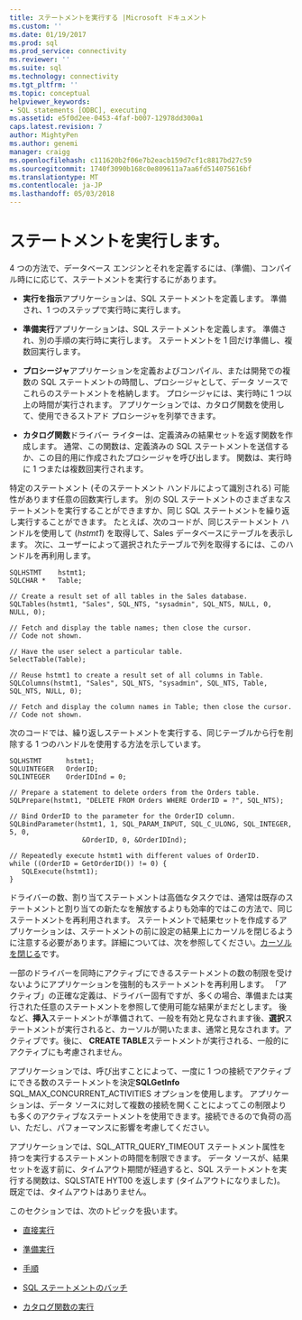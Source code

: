 ```yaml
---
title: ステートメントを実行する |Microsoft ドキュメント
ms.custom: ''
ms.date: 01/19/2017
ms.prod: sql
ms.prod_service: connectivity
ms.reviewer: ''
ms.suite: sql
ms.technology: connectivity
ms.tgt_pltfrm: ''
ms.topic: conceptual
helpviewer_keywords:
- SQL statements [ODBC], executing
ms.assetid: e5f0d2ee-0453-4faf-b007-12978dd300a1
caps.latest.revision: 7
author: MightyPen
ms.author: genemi
manager: craigg
ms.openlocfilehash: c111620b2f06e7b2eacb159d7cf1c8817bd27c59
ms.sourcegitcommit: 1740f3090b168c0e809611a7aa6fd514075616bf
ms.translationtype: MT
ms.contentlocale: ja-JP
ms.lasthandoff: 05/03/2018
---
```

# <a name="executing-a-statement"></a>ステートメントを実行します。
4 つの方法で、データベース エンジンとそれを定義するには、(準備)、コンパイル時にに応じて、ステートメントを実行するにがあります。  
  
-   **実行を指示**アプリケーションは、SQL ステートメントを定義します。 準備され、1 つのステップで実行時に実行します。  
  
-   **準備実行**アプリケーションは、SQL ステートメントを定義します。 準備され、別の手順の実行時に実行します。 ステートメントを 1 回だけ準備し、複数回実行します。  
  
-   **プロシージャ**アプリケーションを定義およびコンパイル、または開発での複数の SQL ステートメントの時間し、プロシージャとして、データ ソースでこれらのステートメントを格納します。 プロシージャには、実行時に 1 つ以上の時間が実行されます。 アプリケーションでは、カタログ関数を使用して、使用できるストアド プロシージャを列挙できます。  
  
-   **カタログ関数**ドライバー ライターは、定義済みの結果セットを返す関数を作成します。 通常、この関数は、定義済みの SQL ステートメントを送信するか、この目的用に作成されたプロシージャを呼び出します。 関数は、実行時に 1 つまたは複数回実行されます。  
  
 特定のステートメント (そのステートメント ハンドルによって識別される) 可能性があります任意の回数実行します。 別の SQL ステートメントのさまざまなステートメントを実行することができますか、同じ SQL ステートメントを繰り返し実行することができます。 たとえば、次のコードが、同じステートメント ハンドルを使用して (*hstmt1*) を取得して、Sales データベースにテーブルを表示します。 次に、ユーザーによって選択されたテーブルで列を取得するには、このハンドルを再利用します。  
  
```  
SQLHSTMT    hstmt1;  
SQLCHAR *   Table;  
  
// Create a result set of all tables in the Sales database.  
SQLTables(hstmt1, "Sales", SQL_NTS, "sysadmin", SQL_NTS, NULL, 0, NULL, 0);  
  
// Fetch and display the table names; then close the cursor.  
// Code not shown.  
  
// Have the user select a particular table.  
SelectTable(Table);  
  
// Reuse hstmt1 to create a result set of all columns in Table.  
SQLColumns(hstmt1, "Sales", SQL_NTS, "sysadmin", SQL_NTS, Table, SQL_NTS, NULL, 0);  
  
// Fetch and display the column names in Table; then close the cursor.  
// Code not shown.  
```  
  
 次のコードでは、繰り返しステートメントを実行する、同じテーブルから行を削除する 1 つのハンドルを使用する方法を示しています。  
  
```  
SQLHSTMT      hstmt1;  
SQLUINTEGER   OrderID;  
SQLINTEGER    OrderIDInd = 0;  
  
// Prepare a statement to delete orders from the Orders table.  
SQLPrepare(hstmt1, "DELETE FROM Orders WHERE OrderID = ?", SQL_NTS);  
  
// Bind OrderID to the parameter for the OrderID column.  
SQLBindParameter(hstmt1, 1, SQL_PARAM_INPUT, SQL_C_ULONG, SQL_INTEGER, 5, 0,  
                  &OrderID, 0, &OrderIDInd);  
  
// Repeatedly execute hstmt1 with different values of OrderID.  
while ((OrderID = GetOrderID()) != 0) {  
   SQLExecute(hstmt1);  
}  
```  
  
 ドライバーの数、割り当てステートメントは高価なタスクでは、通常は既存のステートメントと割り当ての新たなを解放するよりも効率的ではこの方法で、同じステートメントを再利用されます。 ステートメントで結果セットを作成するアプリケーションは、ステートメントの前に設定の結果上にカーソルを閉じるように注意する必要があります。詳細については、次を参照してください。[カーソルを閉じる](../../../odbc/reference/develop-app/closing-the-cursor.md)です。  
  
 一部のドライバーを同時にアクティブにできるステートメントの数の制限を受けないようにアプリケーションを強制的もステートメントを再利用します。 「アクティブ」の正確な定義は、ドライバー固有ですが、多くの場合、準備または実行された任意のステートメントを参照して使用可能な結果がまだとします。 後など、**挿入**ステートメントが準備されて、一般を有効と見なされます後、**選択**ステートメントが実行されると、カーソルが開いたまま、通常と見なされます。アクティブです。後に、 **CREATE TABLE**ステートメントが実行される、一般的にアクティブにも考慮されません。  
  
 アプリケーションでは、呼び出すことによって、一度に 1 つの接続でアクティブにできる数のステートメントを決定**SQLGetInfo** SQL_MAX_CONCURRENT_ACTIVITIES オプションを使用します。 アプリケーションは、データ ソースに対して複数の接続を開くことによってこの制限よりも多くのアクティブなステートメントを使用できます。接続できるので負荷の高い、ただし、パフォーマンスに影響を考慮してください。  
  
 アプリケーションでは、SQL_ATTR_QUERY_TIMEOUT ステートメント属性を持つを実行するステートメントの時間を制限できます。 データ ソースが、結果セットを返す前に、タイムアウト期間が経過すると、SQL ステートメントを実行する関数は、SQLSTATE HYT00 を返します (タイムアウトになりました)。 既定では、タイムアウトはありません。  
  
 このセクションでは、次のトピックを扱います。  
  
-   [直接実行](../../../odbc/reference/develop-app/direct-execution-odbc.md)  
  
-   [準備実行](../../../odbc/reference/develop-app/prepared-execution-odbc.md)  
  
-   [手順](../../../odbc/reference/develop-app/procedures-odbc.md)  
  
-   [SQL ステートメントのバッチ](../../../odbc/reference/develop-app/batches-of-sql-statements.md)  
  
-   [カタログ関数の実行](../../../odbc/reference/develop-app/executing-catalog-functions.md)
